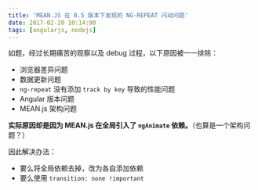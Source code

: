 ```yaml
---
title: 'MEAN.JS 在 0.5 版本下发现的 NG-REPEAT 闪动问题'
date: 2017-02-20 10:14:00
tags: [angularjs, nodejs]
---
```


如题，经过长期痛苦的观察以及 debug 过程，以下原因被一一排除：

* 浏览器差异问题
* 数据更新问题
* `ng-repeat` 没有添加 `track by key` 导致的性能问题
* Angular 版本问题
* MEAN.js 架构问题

**实际原因却是因为 MEAN.js 在全局引入了 `ngAnimate` 依赖。**（也算是一个架构问题？）

因此解决办法：

* 要么将全局依赖去掉，改为各自添加依赖
* 要么使用 `transition: none !important`

<!-- more -->